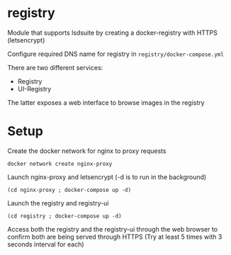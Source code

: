 # registry

Module that supports lsdsuite by creating a docker-registry with HTTPS (letsencrypt)

Configure required DNS name for registry in `registry/docker-compose.yml`

There are two different services:

- Registry
- UI-Registry

The latter exposes a web interface to browse images in the registry

# Setup

Create the docker network for nginx to proxy requests

`docker network create nginx-proxy`

Launch nginx-proxy and letsencrypt (-d is to run in the background)

`(cd nginx-proxy ; docker-compose up -d)`

Launch the registry and registry-ui

`(cd registry ; docker-compose up -d)`

Access both the registry and the registry-ui through the web browser to confirm both are being served through HTTPS (Try at least 5 times with 3 seconds interval for each)
